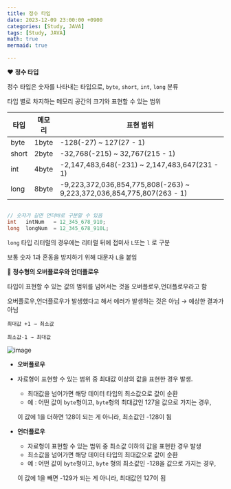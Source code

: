 ```yaml
---
title: 정수 타입
date: 2023-12-09 23:00:00 +0900
categories: [Study, JAVA]
tags: [Study, JAVA]
math: true
mermaid: true

---
```

❤ **정수 타입**

정수 타입은 숫자를 나타내는 타입으로, `byte`, `short`, `int`, `long` 분류

타입 별로 차지하는 메모리 공간의 크기와 표현할 수 있는 범위

| 타입 | 메모리 | 표현 범위 |
| --- | --- | --- |
| byte | 1byte | -128(-27) ~ 127(27 - 1) |
| short | 2byte | -32,768(-215) ~ 32,767(215 - 1) |
| int | 4byte | -2,147,483,648(-231) ~ 2,147,483,647(231 - 1) |
| long | 8byte | -9,223,372,036,854,775,808(-263) ~ 9,223,372,036,854,775,807(263 - 1) |

```java

// 숫자가 길면 언더바로 구분할 수 있음
int   intNum   = 12_345_678_910;
long  longNum  = 12_345_678_910L;
```

`long` 타입 리터럴의 경우에는 리터럴 뒤에 접미사 `L`또는 `l` 로 구분

보통 숫자 1과 혼동을 방지하기 위해 대문자 `L`을 붙임

🧡 **정수형의 오버플로우와 언더플로우**

타입이 표현할 수 있는 값의 범위를 넘어서는 것을 오버플로우,언더플로우라고 함

오버플로우,언더플로우가 발생했다고 해서 에러가 발생하는 것은 아님 → 예상한 결과가 아님

`최대값 +1 → 최소값`

`최소값-1 → 최대값`

![image](https://github.com/ararp1006/mainProject/assets/130068083/839e4a20-0e54-4de6-b939-07175da7f574)

- **오버플로우**
- 자료형이 표현할 수 있는 범위 중 최대값 이상의 값을 표현한 경우 발생.
    - 최대값을 넘어가면 해당 데이터 타입의 최소값으로 값이 순환
    - 예 : 어떤 값이 `byte`형이고, `byte`형의 최대값인 127을 값으로 가지는 경우,

     이 값에 1을 더하면 128이 되는 게 아니라, 최소값인 -128이 됨
    
- **언더플로우**
    - 자료형이 표현할 수 있는 범위 중 최소값 이하의 값을 표현한 경우 발생
    - 최소값을 넘어가면 해당 데이터 타입의 최대값으로 값이 순환
    - 예 : 어떤 값이 `byte`형이고, `byte` 형의 최소값인 -128을 값으로 가지는 경우,

     이 값에 1을 빼면 -129가 되는 게 아니라, 최대값인 127이 됨